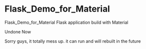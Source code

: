 # Flask_Demo_for_Material
Flask_Demo_for_Material
Flask application build with Material

Undone Now

Sorry guys, it totally mess up. it can run and will rebuilt in the future

